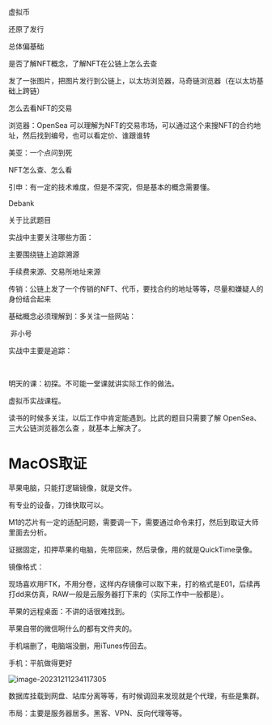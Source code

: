 虚拟币

还原了发行

总体偏基础

是否了解NFT概念，了解NFT在公链上怎么去查

发了一张图片，把图片发行到公链上，以太坊浏览器，马奇链浏览器（在以太坊基础上跨链）



怎么去看NFT的交易

浏览器：OpenSea 可以理解为NFT的交易市场，可以通过这个来搜NFT的合约地址，然后找到编号，也可以看定价、谁跟谁转



美亚：一个点问到死

NFT怎么查、怎么看



引申：有一定的技术难度，但是不深究，但是基本的概念需要懂。



Debank

关于比武题目



实战中主要关注哪些方面：

主要围绕链上追踪溯源

手续费来源、交易所地址来源



传销：公链上发了一个传销的NFT、代币，要找合约的地址等等，尽量和嫌疑人的身份结合起来



基础概念必须理解到：多关注一些网站：

​	非小号

实战中主要是追踪：

​	

明天的课：初探。不可能一堂课就讲实际工作的做法。

虚拟币实战课程。



读书的时候多关注，以后工作中肯定能遇到。比武的题目只需要了解 OpenSea、三大公链浏览器怎么查 ，就基本上解决了。



# MacOS取证

苹果电脑，只能打逻辑镜像，就是文件。

有专业的设备，刀锋快取可以。

M1的芯片有一定的适配问题，需要调一下，需要通过命令来打，然后到取证大师里面去分析。



证据固定，扣押苹果的电脑，先带回来，然后录像，用的就是QuickTime录像。

镜像格式：

现场喜欢用FTK，不用分卷，这样内存镜像可以取下来，打的格式是E01，后续再打dd来仿真，RAW一般是云服务器打下来的（实际工作中一般都是）。

苹果的远程桌面：不讲的话很难找到。

苹果自带的微信啊什么的都有文件夹的。

手机端删了，电脑端没删，用iTunes传回去。





手机：平航做得更好

![image-20231211234117305](C:\Users\User\AppData\Roaming\Typora\typora-user-images\image-20231211234117305.png)

数据库挂载到网盘、站库分离等等，有时候调回来发现就是个代理，有些是集群。

市局：主要是服务器居多。黑客、VPN、反向代理等等。



